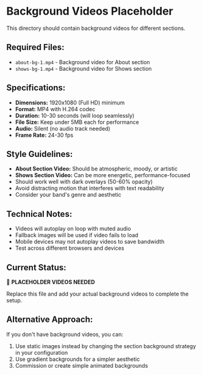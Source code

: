 # Background Videos Placeholder

This directory should contain background videos for different sections.

## Required Files:
- `about-bg-1.mp4` - Background video for About section
- `shows-bg-1.mp4` - Background video for Shows section

## Specifications:
- **Dimensions:** 1920x1080 (Full HD) minimum
- **Format:** MP4 with H.264 codec
- **Duration:** 10-30 seconds (will loop seamlessly)
- **File Size:** Keep under 5MB each for performance
- **Audio:** Silent (no audio track needed)
- **Frame Rate:** 24-30 fps

## Style Guidelines:
- **About Section Video:** Should be atmospheric, moody, or artistic
- **Shows Section Video:** Can be more energetic, performance-focused
- Should work well with dark overlays (50-60% opacity)
- Avoid distracting motion that interferes with text readability
- Consider your band's genre and aesthetic

## Technical Notes:
- Videos will autoplay on loop with muted audio
- Fallback images will be used if video fails to load
- Mobile devices may not autoplay videos to save bandwidth
- Test across different browsers and devices

## Current Status:
🔴 **PLACEHOLDER VIDEOS NEEDED**

Replace this file and add your actual background videos to complete the setup.

## Alternative Approach:
If you don't have background videos, you can:
1. Use static images instead by changing the section background strategy in your configuration
2. Use gradient backgrounds for a simpler aesthetic
3. Commission or create simple animated backgrounds